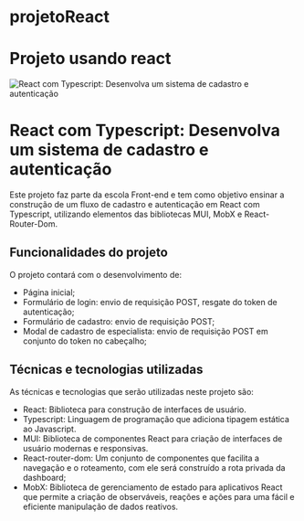 
# projetoReact
Projeto usando react
=======

![React com Typescript: Desenvolva um sistema de cadastro e autenticação](https://imgur.com/AiM33zX.png)

# React com Typescript: Desenvolva um sistema de cadastro e autenticação

Este projeto faz parte da escola Front-end e tem como objetivo ensinar a construção de um fluxo de cadastro e autenticação em React com Typescript, utilizando elementos das bibliotecas MUI, MobX e React-Router-Dom. 

## Funcionalidades do projeto

O projeto contará com o desenvolvimento de:

- Página inicial;
- Formulário de login: envio de requisição POST, resgate do token de autenticação;
- Formulário de cadastro: envio de requisição POST;
- Modal de cadastro de especialista: envio de requisição POST em conjunto do token no cabeçalho;

## Técnicas e tecnologias utilizadas

As técnicas e tecnologias que serão utilizadas neste projeto são:

- React: Biblioteca para construção de interfaces de usuário.
- Typescript: Linguagem de programação que adiciona tipagem estática ao Javascript.
- MUI: Biblioteca de componentes React para criação de interfaces de usuário modernas e responsivas.
- React-router-dom: Um conjunto de componentes que facilita a navegação e o roteamento, com ele será construído a rota privada da dashboard;
- MobX: Biblioteca de gerenciamento de estado para aplicativos React que permite a criação de observáveis, reações e ações para uma fácil e eficiente manipulação de dados reativos.

